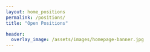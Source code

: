 ```yaml
---
layout: home_positions
permalink: /positions/
title: "Open Positions"

header:
  overlay_image: /assets/images/homepage-banner.jpg
---
```

